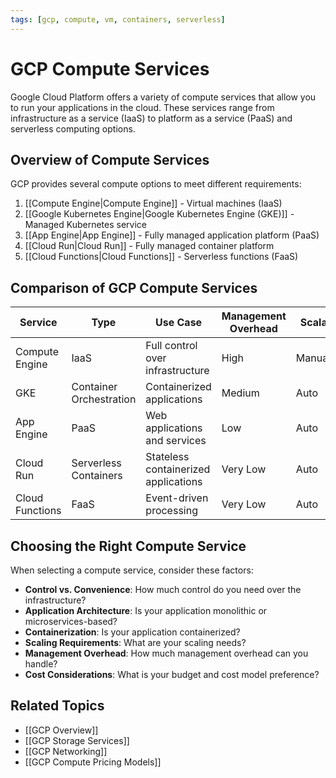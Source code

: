 ```yaml
---
tags: [gcp, compute, vm, containers, serverless]
---
```


# GCP Compute Services

Google Cloud Platform offers a variety of compute services that allow you to run your applications in the cloud. These services range from infrastructure as a service (IaaS) to platform as a service (PaaS) and serverless computing options.

## Overview of Compute Services

GCP provides several compute options to meet different requirements:

1. [[Compute Engine|Compute Engine]] - Virtual machines (IaaS)
2. [[Google Kubernetes Engine|Google Kubernetes Engine (GKE)]] - Managed Kubernetes service
3. [[App Engine|App Engine]] - Fully managed application platform (PaaS)
4. [[Cloud Run|Cloud Run]] - Fully managed container platform
5. [[Cloud Functions|Cloud Functions]] - Serverless functions (FaaS)

## Comparison of GCP Compute Services

| Service | Type | Use Case | Management Overhead | Scalability |
|---------|------|----------|---------------------|-------------|
| Compute Engine | IaaS | Full control over infrastructure | High | Manual/Auto |
| GKE | Container Orchestration | Containerized applications | Medium | Auto |
| App Engine | PaaS | Web applications and services | Low | Auto |
| Cloud Run | Serverless Containers | Stateless containerized applications | Very Low | Auto |
| Cloud Functions | FaaS | Event-driven processing | Very Low | Auto |

## Choosing the Right Compute Service

When selecting a compute service, consider these factors:

- **Control vs. Convenience**: How much control do you need over the infrastructure?
- **Application Architecture**: Is your application monolithic or microservices-based?
- **Containerization**: Is your application containerized?
- **Scaling Requirements**: What are your scaling needs?
- **Management Overhead**: How much management overhead can you handle?
- **Cost Considerations**: What is your budget and cost model preference?

## Related Topics
- [[GCP Overview]]
- [[GCP Storage Services]]
- [[GCP Networking]]
- [[GCP Compute Pricing Models]]
